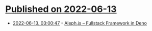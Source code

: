 # [Published on 2022-06-13](index.md)

* [2022-06-13, 03:00:47](https://news.ycombinator.com/item?id=31720549) - [Aleph.js – Fullstack Framework in Deno](https://github.com/alephjs/aleph.js)
